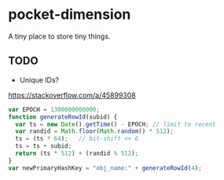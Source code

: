 # pocket-dimension
A tiny place to store tiny things.

## TODO

- Unique IDs?

https://stackoverflow.com/a/45899308

```js
var EPOCH = 1300000000000;
function generateRowId(subid) {
  var ts = new Date().getTime() - EPOCH; // limit to recent
  var randid = Math.floor(Math.random() * 512);
  ts = (ts * 64);   // bit-shift << 6
  ts = ts + subid;
  return (ts * 512) + (randid % 512);
}
var newPrimaryHashKey = "obj_name:" + generateRowId(4);
```